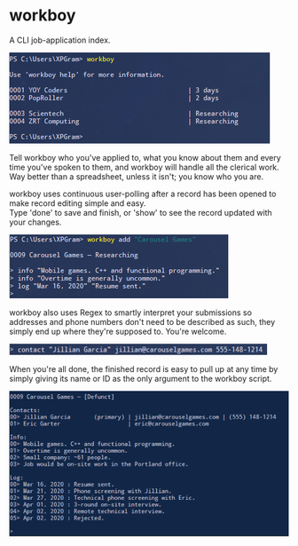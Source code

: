# workboy

A CLI job-application index.

![example of the recent activity overview](/images/ex-activity-overview.png)

Tell workboy who you've applied to, what you know about them and every time you've spoken to them, and workboy will handle all the clerical work. Way better than a spreadsheet, unless it isn't; you know who you are.

workboy uses continuous user-polling after a record has been opened to make record editing simple and easy.  
Type 'done' to save and finish, or 'show' to see the record updated with your changes.  

![example of a company record](/images/ex-record-building.png)

workboy also uses Regex to smartly interpret your submissions so addresses and phone numbers don't need to be described as such, they simply end up where they're supposed to. You're welcome.

![example of smart field inputting](/images/ex-regex.png)

When you're all done, the finished record is easy to pull up at any time by simply giving its name or ID as the only argument to the workboy script.

![example of a company record](/images/ex-company-record.png)
